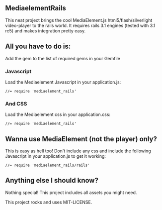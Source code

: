 ##  MediaelementRails ##
This neat project brings the cool MediaElement.js html5/flash/silverlight video-player to the rails world.
It requires rails 3.1 engines (tested with 3.1 rc5) and makes integration pretty easy.

## All you have to do is: ##
Add the gem to the list of required gems in your Gemfile

### Javascript ###
Load the Mediaelement Javascript in your application.js:

    //= require 'mediaelement_rails'

### And CSS ###
Load the Mediaelement css in your application.css:

    //= require 'mediaelement_rails'


## Wanna use MediaElement (not the player) only? ##
This is easy as hell too! 
Don't include any css and include the following Javascript in your application.js to get it working:

    //= require 'mediaelement_rails/rails'


## Anything else I should know? ##
Nothing special! This project includes all assets you might need.

This project rocks and uses MIT-LICENSE.